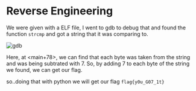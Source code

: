 # Reverse Engineering  

We were given with a ELF file, I went to gdb to debug that and found the function `strcmp` and got a string that it was comparing to.

![gdb](https://github.com/rith-vik-7/picture-dump/blob/main/Screenshot%20from%202021-02-14%2017-28-40.png)

Here, at <main+78>, we can find that each byte was taken from the string and was being subtrated with 7. So, by adding 7 to each byte of the string we found, we can get our flag.  

so..doing that with python we will get our flag `flag{y0u_G07_1t}`
